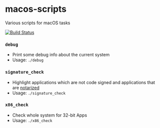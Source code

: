 # macos-scripts
Various scripts for macOS tasks

[![Build Status](https://travis-ci.com/0xmachos/macos-scripts.svg?branch=master)](https://travis-ci.com/0xmachos/macos-scripts)

### `debug`
- Print some debug info about the current system
- Usage: `./debug`


### `signature_check`
- Highlight applications which are not code signed and applications that are [notarized](https://developer.apple.com/documentation/security/notarizing_your_app_before_distribution)
- Usage: `./signature_check`


### `x86_check`
- Check whole system for 32-bit Apps
- Usage: `./x86_check`

